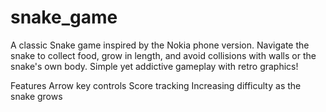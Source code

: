 # snake_game
A classic Snake game inspired by the Nokia phone version. Navigate the snake to collect food, grow in length, and avoid collisions with walls or the snake's own body. Simple yet addictive gameplay with retro graphics!

Features
Arrow key controls
Score tracking
Increasing difficulty as the snake grows
